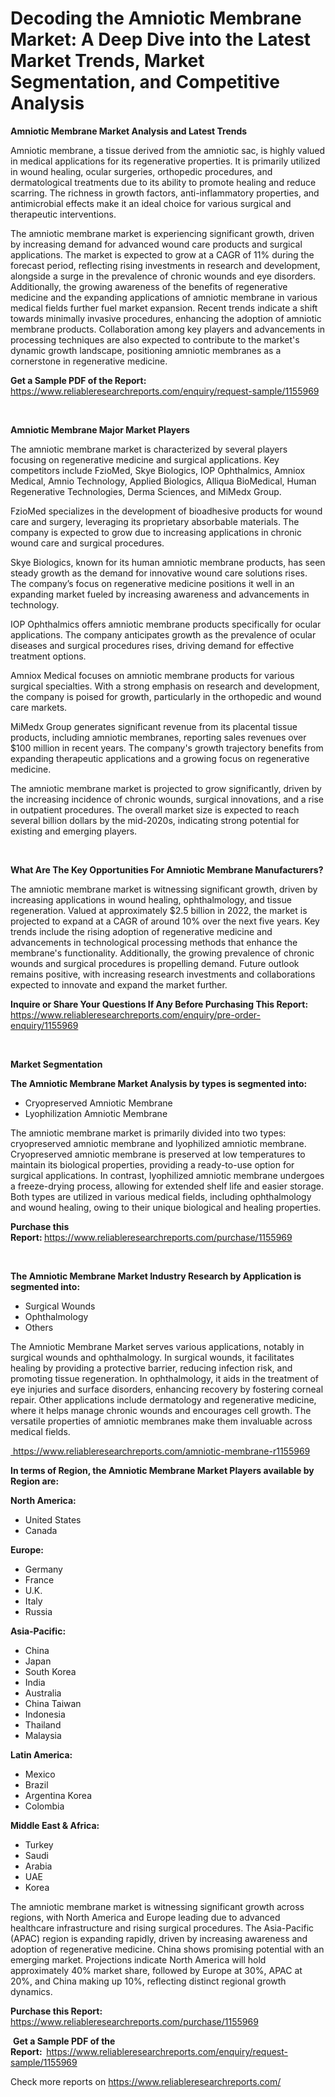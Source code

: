 <p><h1>Decoding the Amniotic Membrane Market: A Deep Dive into the Latest Market Trends, Market Segmentation, and Competitive Analysis</h1></p><p><strong>Amniotic Membrane Market Analysis and Latest Trends</strong></p>
<p><p>Amniotic membrane, a tissue derived from the amniotic sac, is highly valued in medical applications for its regenerative properties. It is primarily utilized in wound healing, ocular surgeries, orthopedic procedures, and dermatological treatments due to its ability to promote healing and reduce scarring. The richness in growth factors, anti-inflammatory properties, and antimicrobial effects make it an ideal choice for various surgical and therapeutic interventions.</p><p>The amniotic membrane market is experiencing significant growth, driven by increasing demand for advanced wound care products and surgical applications. The market is expected to grow at a CAGR of 11% during the forecast period, reflecting rising investments in research and development, alongside a surge in the prevalence of chronic wounds and eye disorders. Additionally, the growing awareness of the benefits of regenerative medicine and the expanding applications of amniotic membrane in various medical fields further fuel market expansion. Recent trends indicate a shift towards minimally invasive procedures, enhancing the adoption of amniotic membrane products. Collaboration among key players and advancements in processing techniques are also expected to contribute to the market's dynamic growth landscape, positioning amniotic membranes as a cornerstone in regenerative medicine.</p></p>
<p><strong>Get a Sample PDF of the Report:&nbsp;</strong> <a href="https://www.reliableresearchreports.com/enquiry/request-sample/1155969?utm_campaign=2876&utm_medium=2&utm_source=Github&utm_content=ia&utm_term=03032025&utm_id=amniotic-membrane">https://www.reliableresearchreports.com/enquiry/request-sample/1155969</a></p>
<p>&nbsp;</p>
<p><strong>Amniotic Membrane Major Market Players</strong></p>
<p><p>The amniotic membrane market is characterized by several players focusing on regenerative medicine and surgical applications. Key competitors include FzioMed, Skye Biologics, IOP Ophthalmics, Amniox Medical, Amnio Technology, Applied Biologics, Alliqua BioMedical, Human Regenerative Technologies, Derma Sciences, and MiMedx Group.</p><p>FzioMed specializes in the development of bioadhesive products for wound care and surgery, leveraging its proprietary absorbable materials. The company is expected to grow due to increasing applications in chronic wound care and surgical procedures.</p><p>Skye Biologics, known for its human amniotic membrane products, has seen steady growth as the demand for innovative wound care solutions rises. The company’s focus on regenerative medicine positions it well in an expanding market fueled by increasing awareness and advancements in technology.</p><p>IOP Ophthalmics offers amniotic membrane products specifically for ocular applications. The company anticipates growth as the prevalence of ocular diseases and surgical procedures rises, driving demand for effective treatment options.</p><p>Amniox Medical focuses on amniotic membrane products for various surgical specialties. With a strong emphasis on research and development, the company is poised for growth, particularly in the orthopedic and wound care markets.</p><p>MiMedx Group generates significant revenue from its placental tissue products, including amniotic membranes, reporting sales revenues over $100 million in recent years. The company's growth trajectory benefits from expanding therapeutic applications and a growing focus on regenerative medicine.</p><p>The amniotic membrane market is projected to grow significantly, driven by the increasing incidence of chronic wounds, surgical innovations, and a rise in outpatient procedures. The overall market size is expected to reach several billion dollars by the mid-2020s, indicating strong potential for existing and emerging players.</p></p>
<p>&nbsp;</p>
<p><strong>What Are The Key Opportunities For Amniotic Membrane Manufacturers?</strong></p>
<p><p>The amniotic membrane market is witnessing significant growth, driven by increasing applications in wound healing, ophthalmology, and tissue regeneration. Valued at approximately $2.5 billion in 2022, the market is projected to expand at a CAGR of around 10% over the next five years. Key trends include the rising adoption of regenerative medicine and advancements in technological processing methods that enhance the membrane's functionality. Additionally, the growing prevalence of chronic wounds and surgical procedures is propelling demand. Future outlook remains positive, with increasing research investments and collaborations expected to innovate and expand the market further.</p></p>
<p><strong>Inquire or Share Your Questions If Any Before Purchasing This Report:</strong> <a href="https://www.reliableresearchreports.com/enquiry/pre-order-enquiry/1155969?utm_campaign=2876&utm_medium=2&utm_source=Github&utm_content=ia&utm_term=03032025&utm_id=amniotic-membrane">https://www.reliableresearchreports.com/enquiry/pre-order-enquiry/1155969</a></p>
<p>&nbsp;</p>
<p><strong>Market Segmentation</strong></p>
<p><strong>The Amniotic Membrane Market Analysis by types is segmented into:</strong></p>
<p><ul><li>Cryopreserved Amniotic Membrane</li><li>Lyophilization Amniotic Membrane</li></ul></p>
<p><p>The amniotic membrane market is primarily divided into two types: cryopreserved amniotic membrane and lyophilized amniotic membrane. Cryopreserved amniotic membrane is preserved at low temperatures to maintain its biological properties, providing a ready-to-use option for surgical applications. In contrast, lyophilized amniotic membrane undergoes a freeze-drying process, allowing for extended shelf life and easier storage. Both types are utilized in various medical fields, including ophthalmology and wound healing, owing to their unique biological and healing properties.</p></p>
<p><strong>Purchase this Report:&nbsp;</strong><a href="https://www.reliableresearchreports.com/purchase/1155969?utm_campaign=2876&utm_medium=2&utm_source=Github&utm_content=ia&utm_term=03032025&utm_id=amniotic-membrane">https://www.reliableresearchreports.com/purchase/1155969</a></p>
<p>&nbsp;</p>
<p><strong>The Amniotic Membrane Market Industry Research by Application is segmented into:</strong></p>
<p><ul><li>Surgical Wounds</li><li>Ophthalmology</li><li>Others</li></ul></p>
<p><p>The Amniotic Membrane Market serves various applications, notably in surgical wounds and ophthalmology. In surgical wounds, it facilitates healing by providing a protective barrier, reducing infection risk, and promoting tissue regeneration. In ophthalmology, it aids in the treatment of eye injuries and surface disorders, enhancing recovery by fostering corneal repair. Other applications include dermatology and regenerative medicine, where it helps manage chronic wounds and encourages cell growth. The versatile properties of amniotic membranes make them invaluable across medical fields.</p></p>
<p><a href="https://www.reliableresearchreports.com/amniotic-membrane-r1155969?utm_campaign=2876&utm_medium=2&utm_source=Github&utm_content=ia&utm_term=03032025&utm_id=amniotic-membrane">&nbsp;https://www.reliableresearchreports.com/amniotic-membrane-r1155969</a></p>
<p><strong>In terms of Region, the Amniotic Membrane Market Players available by Region are:</strong></p>
<p>
    <p> <strong> North America: </strong>
        <ul>
            <li>United States</li>
            <li>Canada</li>
        </ul>
        </p> 
    <p> <strong> Europe: </strong>
        <ul>
            <li>Germany</li>
            <li>France</li>
            <li>U.K.</li>
            <li>Italy</li>
            <li>Russia</li>
        </ul>
        </p> 
    <p> <strong> Asia-Pacific: </strong>
        <ul>
            <li>China</li>
            <li>Japan</li>
            <li>South Korea</li>
            <li>India</li>
            <li>Australia</li>
            <li>China Taiwan</li>
            <li>Indonesia</li>
            <li>Thailand</li>
            <li>Malaysia</li>
        </ul>
        </p> 
    <p> <strong> Latin America: </strong>
        <ul>
            <li>Mexico</li>
            <li>Brazil</li>
            <li>Argentina Korea</li>
            <li>Colombia</li>
        </ul>
        </p> 
    <p> <strong> Middle East & Africa: </strong>
        <ul>
            <li>Turkey</li>
            <li>Saudi</li>
            <li>Arabia</li>
            <li>UAE</li>
            <li>Korea</li>
        </ul>
    </p>
    </p>
<p><p>The amniotic membrane market is witnessing significant growth across regions, with North America and Europe leading due to advanced healthcare infrastructure and rising surgical procedures. The Asia-Pacific (APAC) region is expanding rapidly, driven by increasing awareness and adoption of regenerative medicine. China shows promising potential with an emerging market. Projections indicate North America will hold approximately 40% market share, followed by Europe at 30%, APAC at 20%, and China making up 10%, reflecting distinct regional growth dynamics.</p></p>
<p><strong>Purchase this Report: </strong><a href="https://www.reliableresearchreports.com/purchase/1155969?utm_campaign=2876&utm_medium=2&utm_source=Github&utm_content=ia&utm_term=03032025&utm_id=amniotic-membrane">https://www.reliableresearchreports.com/purchase/1155969</a></p>
<p>&nbsp;<strong>Get a Sample PDF of the Report:&nbsp;&nbsp;</strong><a href="https://www.reliableresearchreports.com/enquiry/request-sample/1155969?utm_campaign=2876&utm_medium=2&utm_source=Github&utm_content=ia&utm_term=03032025&utm_id=amniotic-membrane">https://www.reliableresearchreports.com/enquiry/request-sample/1155969</a></p>
<p><strong></strong></p>
<p>Check more reports on <a href="https://www.reliableresearchreports.com/?utm_campaign=2876&utm_medium=2&utm_source=Github&utm_content=ia&utm_term=03032025&utm_id=amniotic-membrane">https://www.reliableresearchreports.com/</a></p>